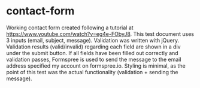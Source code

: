 # contact-form

Working contact form created following a tutorial at https://www.youtube.com/watch?v=eg4e-FObyJ8.
This test document uses 3 inputs (email, subject, message).
Validation was written with jQuery.
Validation results (valid/invalid) regarding each field are shown in a div under the submit button.
If all fields have been filled out correctly and validation passes, Formspree is used to send the message to the email address specified my account on formspree.io.
Styling is minimal, as the point of this test was the actual functionality (validation + sending the message). 
